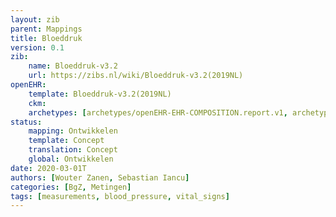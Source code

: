 ```yaml
---
layout: zib
parent: Mappings
title: Bloeddruk
version: 0.1
zib:
    name: Bloeddruk-v3.2
    url: https://zibs.nl/wiki/Bloeddruk-v3.2(2019NL)
openEHR:
    template: Bloeddruk-v3.2(2019NL)
    ckm: 
    archetypes: [archetypes/openEHR-EHR-COMPOSITION.report.v1, archetypes/openEHR-EHR-OBSERVATION.blood_pressure.v2]
status:
    mapping: Ontwikkelen
    template: Concept
    translation: Concept
    global: Ontwikkelen
date: 2020-03-01T
authors: [Wouter Zanen, Sebastian Iancu]
categories: [BgZ, Metingen]
tags: [measurements, blood_pressure, vital_signs]
---
```



